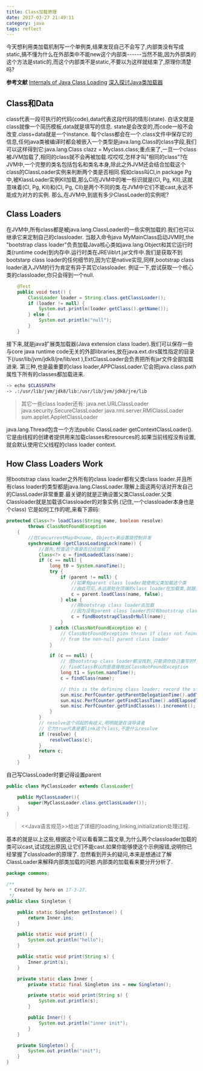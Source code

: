 ```yaml
---
title: Class加载原理
date: 2017-03-27 21:49:11
category: java
tags: reflect
---
```

今天想利用类加载机制写一个单例类,结果发现自己不会写了,内部类没有写成static,搞不懂为什么在外部类中不能new这个内部类------当然不能,因为外部类的这个方法是static的,而这个内部类不是static,不要以为这样就结束了,原理你清楚吗?

**参考文献**
[Internals of Java Class Loading](http://www.onjava.com/pub/a/onjava/2005/01/26/classloading.html)
[深入探讨Java类加载器](https://www.ibm.com/developerworks/cn/java/j-lo-classloader/#toggle)

## Class和Data
class代表一段可执行的代码(code),data代表这段代码的情形(state).
白话文就是class就像一个简历模板,data就是填写的信息.
state是会改变的,而code一般不会改变.class+data就是一个instance.
每个class都会在一个.class文件中保存它的信息,任何java类被编译时都会被嵌入一个类型是java.lang.Class的class字段,我们可以这样得到它:java.lang.Class clazz = Myclass.class;重点来了,一旦一个class被JVM加载了,相同的class就不会再被加载.哎哎哎,怎样才叫"相同的class"?在JVM中,一个完整的类名包括包名和类名本身,除此之外JVM还会结合加载这个class的ClassLoader实例来判断两个类是否相同.假如class叫Cl,in package Pg中,被KlassLoader实例Kll加载,那么Cl在JVM中的唯一标识就是(Cl, Pg, Kll),这就意味着(Cl, Pg, Kll)和(Cl, Pg, Cll)是两个不同的类.在JVM中它们不能cast,永远不能成为对方的实例.
那么,在JVM中,到底有多少ClassLoader的实例呢?

## Class Loaders
在JVM中,所有class都是被java.lang.ClassLoader的一些实例加载的.我们也可以继承它来定制自己的classloader.
当敲入命令java MyMainClass启动JVM时,the "bootstrap class loader"负责加载Java核心类如java.lang.Object和其它运行时类(runtime code)到内存中.运行时类在JRE\lib\rt.jar文件中.我们是获取不到bootstarp class loader的任何细节的,因为它是native实现,同样,bootstrap class loader进入JVM的行为肯定有异于其它classloader.
例证一下,尝试获取一个核心类的classloader,你只会得到一个null.
```java
    @Test
    public void test() {
        ClassLoader loader = String.class.getClassLoader();
        if (loader != null) {
            System.out.println(loader.getClass().getName());
        } else {
            System.out.println("null");
        }
    }
```
接下来,就是java扩展类加载器(Java extension class loader).我们可以保存一些与core java runtime code无关的外部libraries,放在java.ext.dirs属性指定的目录下(/usr/lib/jvm/jdk8/jre/lib/ext
),ExtClassLoader会负责把所有jar文件全部加载进来.
第三种,也是最重要的class loader,APPClassLoader.它会把java.class.path属性下所有的classes都加载进来.
```bash
-> echo $CLASSPATH
-> .:/usr/lib/jvm/jdk8/lib:/usr/lib/jvm/jdk8/jre/lib
```
> 其它一些class loader还有:
java.net.URLClassLoader
java.security.SecureClassLoader
java.rmi.server.RMIClassLoader
sum.applet.AppletClassLoader

java.lang.Thread包含一个方法public ClassLoader getContextClassLoader().它是由线程的创建者提供用来加载classes和resources的.如果当前线程没有设置,就会默认使用它父线程的class loader context.

## How Class Loaders Work
除bootstrap class loader之外所有的class loader都有父类class loader.并且所有class loader的类型都是java.lang.ClassLoader.理解上面这两句话对开发自己的ClassLoader非常重要.最关键的就是正确设置父类ClassLoader.父类Classloader就是加载该Classloader的对象实例.(记住,一个classloader本身也是个class)
它是如何工作的呢,来看下源码:
```java
protected Class<?> loadClass(String name, boolean resolve)
        throws ClassNotFoundException
    {
    	//在ConcurrentMap中<name, Object>来设置锁控制并发
        synchronized (getClassLoadingLock(name)) {
            //首先,检查这个类是否已经加载了
            Class<?> c = findLoadedClass(name);
            if (c == null) {
                long t0 = System.nanoTime();
                try {
                    if (parent != null) {
                        //如果有parent class loader就使用父类加载这个类
                        //由此可见,永远是处在顶端的class loader在加载类,就跟并查集算法一样道理
                        c = parent.loadClass(name, false);
                    } else {
                        //用bootstrap class loader去加载
                        //因为没有parent class loader的只有bootstrap class loader了
                        c = findBootstrapClassOrNull(name);
                    }
                } catch (ClassNotFoundException e) {
                    // ClassNotFoundException thrown if class not found
                    // from the non-null parent class loader
                }

                if (c == null) {
                    // 连bootstrap class loader都没找到,只能调你自己重写的findClass方法去加载了
                    // findClass默认的是直接抛出ClassNotFoundException
                    long t1 = System.nanoTime();
                    c = findClass(name);

                    // this is the defining class loader; record the stats
                    sun.misc.PerfCounter.getParentDelegationTime().addTime(t1 - t0);
                    sun.misc.PerfCounter.getFindClassTime().addElapsedTimeFrom(t1);
                    sun.misc.PerfCounter.getFindClasses().increment();
                }
            }
            // resolve这个词起的有歧义,明明就是在误导读者
            // 它为true代表是要link这个class,不是什么resolve
            if (resolve) {
                resolveClass(c);
            }
            return c;
        }
    }
```
自己写ClassLoader时要记得设置parent
```java
public class MyClassLoader extends ClassLoader{

    public MyClassLoader(){
        super(MyClassLoader.class.getClassLoader());
    }
}
```
> <<Java语言规范>>给出了详细的loading,linking,initialization处理过程.

基本的就是以上这些,根据这个可以看看第二篇文章,为什么两个classloader加载的类可以cast,试试找出原因,让它们不能cast.如果你能够使这个示例报错,说明你已经掌握了classloader的原理了.
忽然看到开头的疑问,本来是想通过了解ClassLoader来解释内部类加载的问题.内部类的加载看来要分开分析了.
```java
package commons;

/**
 * Created by hero on 17-3-27.
 */
public class Singleton {

    public static Singleton getInstance() {
        return Inner.ins;
    }

    public static void print() {
        System.out.println("hello");
    }

    public static void print(String s) {
        Inner.print(s);
    }

    private static class Inner {
        private static final Singleton ins = new Singleton();

        private static void print(String s) {
            System.out.println(s);
        }

        public Inner() {
            System.out.println("inner init");
        }
    }

    private Singleton() {
        System.out.println("init");
    }
}
```